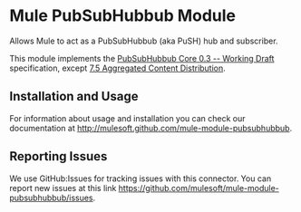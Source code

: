 Mule PubSubHubbub Module
========================

Allows Mule to act as a PubSubHubbub (aka PuSH) hub and subscriber.

This module implements the [PubSubHubbub Core 0.3 -- Working Draft](http://pubsubhubbub.googlecode.com/svn/trunk/pubsubhubbub-core-0.3.html) specification, except [7.5 Aggregated Content Distribution](http://pubsubhubbub.googlecode.com/svn/trunk/pubsubhubbub-core-0.3.html#aggregatedistribution).


Installation and Usage
----------------------

For information about usage and installation you can check our documentation at http://mulesoft.github.com/mule-module-pubsubhubbub.

Reporting Issues
----------------

We use GitHub:Issues for tracking issues with this connector. You can report new issues at this link https://github.com/mulesoft/mule-module-pubsubhubbub/issues.
